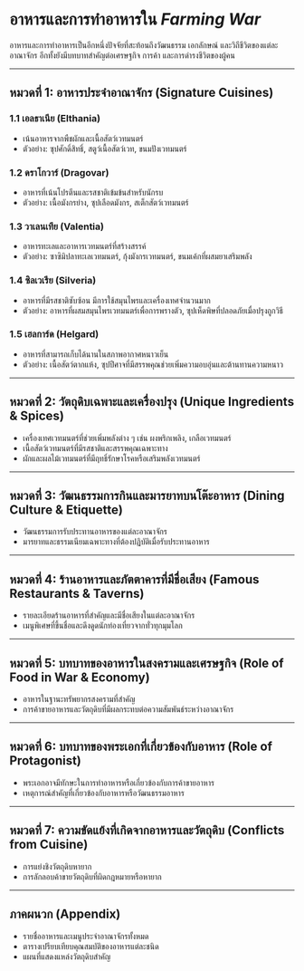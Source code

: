 # อาหารและการทำอาหารใน *Farming War*

อาหารและการทำอาหารเป็นอีกหนึ่งปัจจัยที่สะท้อนถึงวัฒนธรรม เอกลักษณ์ และวิถีชีวิตของแต่ละอาณาจักร อีกทั้งยังมีบทบาทสำคัญต่อเศรษฐกิจ การค้า และการดำรงชีวิตของผู้คน

---

## หมวดที่ 1: อาหารประจำอาณาจักร (Signature Cuisines)

### 1.1 เอลธาเนีย (Elthania)
- เน้นอาหารจากพืชผักและเนื้อสัตว์เวทมนตร์  
- ตัวอย่าง: ซุปศักดิ์สิทธิ์, สตูว์เนื้อสัตว์เวท, ขนมปังเวทมนตร์

### 1.2 ดราโกวาร์ (Dragovar)
- อาหารที่เน้นโปรตีนและรสชาติเข้มข้นสำหรับนักรบ  
- ตัวอย่าง: เนื้อมังกรย่าง, ซุปเลือดมังกร, สเต็กสัตว์เวทมนตร์

### 1.3 วาเลนเทีย (Valentia)
- อาหารทะเลและอาหารเวทมนตร์ที่สร้างสรรค์  
- ตัวอย่าง: ซาซิมิปลาทะเลเวทมนตร์, กุ้งมังกรเวทมนตร์, ขนมเค้กที่ผสมยาเสริมพลัง

### 1.4 ซิลเวเรีย (Silveria)
- อาหารที่มีรสชาติซับซ้อน มีการใช้สมุนไพรและเครื่องเทศจำนวนมาก  
- ตัวอย่าง: อาหารที่ผสมสมุนไพรเวทมนตร์เพื่อการพรางตัว, ซุปเห็ดพิษที่ปลอดภัยเมื่อปรุงถูกวิธี

### 1.5 เฮลการ์ด (Helgard)
- อาหารที่สามารถเก็บได้นานในสภาพอากาศหนาวเย็น  
- ตัวอย่าง: เนื้อสัตว์ตากแห้ง, ซุปปีศาจที่มีสรรพคุณช่วยเพิ่มความอบอุ่นและต้านทานความหนาว

---

## หมวดที่ 2: วัตถุดิบเฉพาะและเครื่องปรุง (Unique Ingredients & Spices)

- เครื่องเทศเวทมนตร์ที่ช่วยเพิ่มพลังต่าง ๆ เช่น ผงพริกเพลิง, เกลือเวทมนตร์  
- เนื้อสัตว์เวทมนตร์ที่มีรสชาติและสรรพคุณเฉพาะทาง  
- ผักและผลไม้เวทมนตร์ที่มีฤทธิ์รักษาโรคหรือเสริมพลังเวทมนตร์

---

## หมวดที่ 3: วัฒนธรรมการกินและมารยาทบนโต๊ะอาหาร (Dining Culture & Etiquette)

- วัฒนธรรมการรับประทานอาหารของแต่ละอาณาจักร  
- มารยาทและธรรมเนียมเฉพาะทางที่ต้องปฏิบัติเมื่อรับประทานอาหาร

---

## หมวดที่ 4: ร้านอาหารและภัตตาคารที่มีชื่อเสียง (Famous Restaurants & Taverns)

- รายละเอียดร้านอาหารที่สำคัญและมีชื่อเสียงในแต่ละอาณาจักร  
- เมนูพิเศษที่ขึ้นชื่อและดึงดูดนักท่องเที่ยวจากทั่วทุกมุมโลก

---

## หมวดที่ 5: บทบาทของอาหารในสงครามและเศรษฐกิจ (Role of Food in War & Economy)

- อาหารในฐานะทรัพยากรสงครามที่สำคัญ  
- การค้าขายอาหารและวัตถุดิบที่มีผลกระทบต่อความสัมพันธ์ระหว่างอาณาจักร

---

## หมวดที่ 6: บทบาทของพระเอกที่เกี่ยวข้องกับอาหาร (Role of Protagonist)

- พระเอกอาจมีทักษะในการทำอาหารหรือเกี่ยวข้องกับการค้าขายอาหาร  
- เหตุการณ์สำคัญที่เกี่ยวข้องกับอาหารหรือวัฒนธรรมอาหาร

---

## หมวดที่ 7: ความขัดแย้งที่เกิดจากอาหารและวัตถุดิบ (Conflicts from Cuisine)

- การแย่งชิงวัตถุดิบหายาก  
- การลักลอบค้าขายวัตถุดิบที่ผิดกฎหมายหรือหายาก  

---

## ภาคผนวก (Appendix)

- รายชื่ออาหารและเมนูประจำอาณาจักรทั้งหมด  
- ตารางเปรียบเทียบคุณสมบัติของอาหารแต่ละชนิด  
- แผนที่แสดงแหล่งวัตถุดิบสำคัญ

